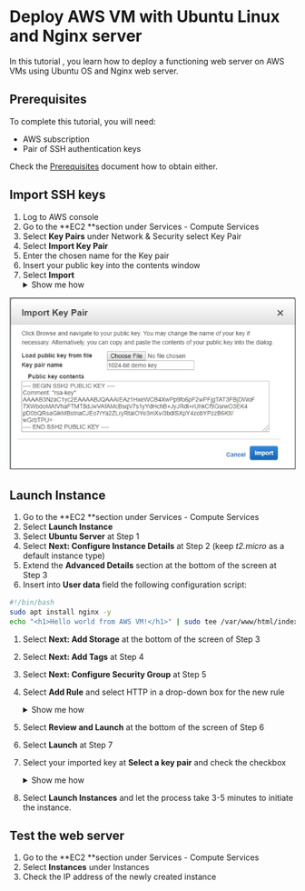 # Deploy AWS VM with Ubuntu Linux and Nginx server

In this tutorial , you learn how to deploy a functioning web server on AWS VMs using Ubuntu OS and Nginx web server.

## Prerequisites

To complete this tutorial, you will need:

- AWS subscription
- Pair of SSH authentication keys

Check the [Prerequisites](/docs/prerequisites.md) document how to obtain either.

## Import SSH keys

1. Log to AWS console
2. Go to the **EC2 **section under Services - Compute Services
3. Select **Key Pairs** under Network & Security select Key Pair
4. Select **Import Key Pair**
5. Enter the chosen name for the Key pair
6. Insert your public key into the contents window
7. Select **Import** <details><summary>Show me how</summary>

![AWS_importkeypair](../images/AWS_importkeypair.jpg)</details>

## Launch Instance

1. Go to the **EC2 **section under Services - Compute Services
2. Select **Launch Instance**
3. Select **Ubuntu Server** at Step 1
4. Select **Next: Configure Instance Details** at Step 2 (keep *t2.micro* as a default instance type)
5. Extend the **Advanced Details** section at the bottom of the screen at Step 3
6. Insert into **User data** field the following configuration script:

```bash
#!/bin/bash
sudo apt install nginx -y
echo "<h1>Hello world from AWS VM!</h1>" | sudo tee /var/www/html/index.html
```

1. Select **Next: Add Storage** at the bottom of the screen of Step 3
2. Select **Next: Add Tags** at Step 4
3. Select **Next: Configure Security Group** at Step 5
4. Select **Add Rule** and select HTTP in a drop-down box for the new rule <details><summary>Show me how</summary>![AWS_httpport](../images/AWS_httpport.jpg)</details>

1. Select **Review and Launch** at the bottom of the screen of Step 6
2. Select **Launch** at Step 7
3. Select your imported key at **Select a key pair** and check the checkbox <details><summary>Show me how</summary>![AWS_keypair](../images/AWS_keypair.jpg)</details>

14. Select **Launch Instances** and let the process take 3-5 minutes to initiate the instance.

## Test the web server

1. Go to the **EC2 **section under Services - Compute Services
2. Select **Instances** under Instances
3. Check the IP address of the newly created instance

